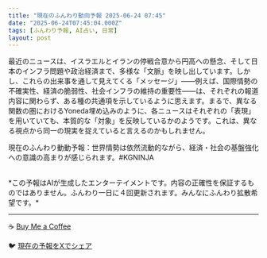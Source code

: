 ```yaml
---
title: "現在のふんわり動向予報 2025-06-24 07:45"
date: "2025-06-24T07:45:04.000Z"
tags: [ふんわり予報, AI占い, 日常]
layout: post
---
```


最近のニュースは、イスラエルとイランの停戦合意から円高への懸念、そして日本のインフラ問題や政治経済まで、多様な「文脈」を映し出しています。しかし、これらの出来事を通して見えてくる「メッセージ」――例えば、国際情勢の不確実性、経済の脆弱性、社会インフラの維持の重要性――は、それぞれの報道内容に関わらず、ある種の共通項を示しているように思えます。まるで、異なる関数の圏におけるYoneda埋め込みのように、各ニュースはそれぞれの「表現」を用いていても、本質的な「対象」を反映しているかのようです。これは、異なる視点から同一の現実を捉えていると言えるのかもしれません。


現在のふんわり動動予報：世界情勢は依然流動的ながら、経済・社会の基盤強化への意識の高まりが感じられます。#KGNINJA

<br>
*この予報はAIが生成したエンターテイメントです。内容の正確性を保証するものではありません。ふんわり一日に４回更新されます。みんなにふんわり拡散希望です。*

---
☕️ [Buy Me a Coffee](https://www.buymeacoffee.com/kgninja)

🐦 [現在の予報をXでシェア](https://twitter.com/intent/tweet?text=%E7%8F%BE%E5%9C%A8%E3%81%AE%E3%81%B5%E3%82%93%E3%82%8F%E3%82%8A%E4%BA%88%E5%A0%B1%3A%20%E3%80%8C%E6%9C%80%E8%BF%91%E3%81%AE%E3%83%8B%E3%83%A5%E3%83%BC%E3%82%B9%E3%81%AF%E3%80%81%E3%82%A4%E3%82%B9%E3%83%A9%E3%82%A8%E3%83%AB%E3%81%A8%E3%82%A4%E3%83%A9%E3%83%B3%E3%81%AE%E5%81%9C%E6%88%A6%E5%90%88%E6%84%8F%E3%81%8B%E3%82%89%E5%86%86%E9%AB%98%E3%81%B8%E3%81%AE%E6%87%B8%E5%BF%B5%E3%80%81%E3%81%9D%E3%81%97%E3%81%A6%E6%97%A5%E6%9C%AC%E3%81%AE%E3%82%A4%E3%83%B3%E3%83%95%E3%83%A9%E5%95%8F%E9%A1%8C%E3%82%84%E6%94%BF%E6%B2%BB%E7%B5%8C%E6%B8%88%E3%81%BE%E3%81%A7%E3%80%81%E5%A4%9A%E6%A7%98%E3%81%AA%E3%80%8C%E6%96%87%E8%84%88%E3%80%8D%E3%82%92%E6%98%A0%E3%81%97%E5%87%BA%E3%81%97%E3%81%A6%E3%81%84%E3%81%BE%E3%81%99%E3%80%82%E3%80%8D%23KGNINJA%20%E7%B6%9A%E3%81%8D%E3%81%AF%E3%83%96%E3%83%AD%E3%82%B0%E3%81%A7%EF%BC%81%F0%9F%91%87&url=https%3A%2F%2Fkg-ninja.github.io%2FFunwariyoso%2F)
